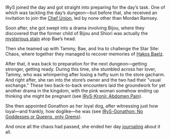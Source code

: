 IRyS joined the day and got straight into preparing for the day’s task. One of which was tackling the day’s dungeon—but before that, she received an invitation to join the [Chef Union](https://www.youtube.com/watch?v=UyN7jwsiiXA&t=1300s), led by none other than Mordan Ramsey.

Soon after, she got swept into a drama involving Bijou, where they discovered that the former child of Bijou and Shiori was actually the [mysterious stain](https://www.youtube.com/watch?v=UyN7jwsiiXA&t=1808s) atop Bae’s head.

Then she teamed up with Tammy, Bae, and Ina to challenge the Star Site: Chaos, where together they managed to recover memories of [Hakos Baelz](https://www.youtube.com/watch?v=UyN7jwsiiXA&t=3568s). 

After that, it was back to preparation for the next dungeon—getting stronger, getting ready. During this time, she stumbled across her lover, Tammy, who was whimpering after losing a hefty sum to the store gacharm. And right after, she ran into the store’s owner and the two had their "usual exchange." These two back-to-back encounters laid the groundwork for yet another drama in the kingdom, with the pink woman somehow ending up thinking she might be pregnant (see [IRyS-Kronii: Abdomen Pain](#edge:irys-kronii-right-2-left-2)).

She then appointed Gonathon as her loyal dog, after witnessing just how loyal—and frankly, how doglike—he was (see [IRyS-Gonathon: No Goddesses or Queens, only Grems](#edge:irys-gigi-bottom-1-top-3)).

And once all the chaos had passed, she ended her day [journaling](https://www.youtube.com/watch?v=UyN7jwsiiXA&t=17165s) about it all.